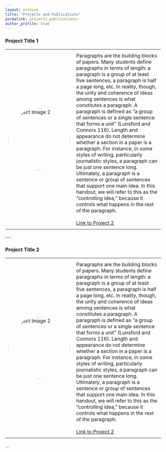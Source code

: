 ```yaml
---
layout: archive
title: "Projects and Publications"
permalink: projects_publications/
author_profile: true
---
```


### Project Title 1

<table style="border: none; border-collapse: collapse;">
  <tr>
    <td style="padding: 10px; border: none;">
      <div style="width: 200px; height: 200px; border-radius: 50%; overflow: hidden;">
        <img src="/portfolio/images/profile.png" alt="Project Image 2" style="width: 100%; height: 100%; object-fit: cover;">
      </div>
    </td>
    <td style="padding: 10px; border: none; vertical-align: top; font-size: 16px;">
      Paragraphs are the building blocks of papers. Many students define paragraphs in terms of length: a paragraph is a group of at least five sentences, a paragraph is half a page long, etc. In reality, though, the unity and coherence of ideas among sentences is what constitutes a paragraph. A paragraph is defined as “a group of sentences or a single sentence that forms a unit” (Lunsford and Connors 116). Length and appearance do not determine whether a section in a paper is a paragraph. For instance, in some styles of writing, particularly journalistic styles, a paragraph can be just one sentence long. Ultimately, a paragraph is a sentence or group of sentences that support one main idea. In this handout, we will refer to this as the “controlling idea,” because it controls what happens in the rest of the paragraph. 
      <br>
      <br>
      <a href="https://example.com/project2">Link to Project 2</a>
    </td>
  </tr>
</table>
---

### Project Title 2

<table style="border: none; border-collapse: collapse;">
  <tr>
    <td style="padding: 10px; border: none;">
      <div style="width: 200px; height: 200px; border-radius: 50%; overflow: hidden;">
        <img src="/portfolio/images/profile.png" alt="Project Image 2" style="width: 100%; height: 100%; object-fit: cover;">
      </div>
    </td>
    <td style="padding: 10px; border: none; vertical-align: top; font-size: 16px;">
      Paragraphs are the building blocks of papers. Many students define paragraphs in terms of length: a paragraph is a group of at least five sentences, a paragraph is half a page long, etc. In reality, though, the unity and coherence of ideas among sentences is what constitutes a paragraph. A paragraph is defined as “a group of sentences or a single sentence that forms a unit” (Lunsford and Connors 116). Length and appearance do not determine whether a section in a paper is a paragraph. For instance, in some styles of writing, particularly journalistic styles, a paragraph can be just one sentence long. Ultimately, a paragraph is a sentence or group of sentences that support one main idea. In this handout, we will refer to this as the “controlling idea,” because it controls what happens in the rest of the paragraph. 
      <br>
      <br>
      <a href="https://example.com/project2">Link to Project 2</a>
    </td>
  </tr>
</table>

...
